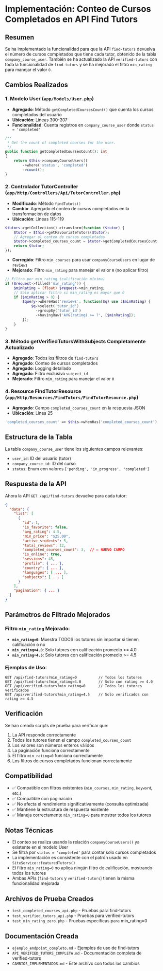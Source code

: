 # Implementación: Conteo de Cursos Completados en API Find Tutors

## Resumen
Se ha implementado la funcionalidad para que la API `find-tutors` devuelva el número de cursos completados que tiene cada tutor, obtenido de la tabla `company_course_user`. También se ha actualizado la API `verified-tutors` con toda la funcionalidad de `find-tutors` y se ha mejorado el filtro `min_rating` para manejar el valor `0`.

## Cambios Realizados

### 1. Modelo User (`app/Models/User.php`)
- **Agregado**: Método `getCompletedCoursesCount()` que cuenta los cursos completados del usuario
- **Ubicación**: Líneas 300-307
- **Funcionalidad**: Cuenta registros en `company_course_user` donde `status = 'completed'`

```php
/**
 * Get the count of completed courses for the user.
 */
public function getCompletedCoursesCount(): int
{
    return $this->companyCourseUsers()
        ->where('status', 'completed')
        ->count();
}
```

### 2. Controlador TutorController (`app/Http/Controllers/Api/TutorController.php`)
- **Modificado**: Método `findTutots()`
- **Cambio**: Agregado el conteo de cursos completados en la transformación de datos
- **Ubicación**: Líneas 115-119

```php
$tutors->getCollection()->transform(function ($tutor) {
    $tutor = $this->getFavouriateTutors($tutor);
    // Agregar el conteo de cursos completados
    $tutor->completed_courses_count = $tutor->getCompletedCoursesCount();
    return $tutor;
});
```

- **Corregido**: Filtro `min_courses` para usar `companyCourseUsers` en lugar de `reviews`
- **Mejorado**: Filtro `min_rating` para manejar el valor `0` (no aplicar filtro)

```php
// Filtro por min_rating (calificación mínima)
if ($request->filled('min_rating')) {
    $minRating = (float) $request->min_rating;
    // Solo aplicar filtro si min_rating es mayor que 0
    if ($minRating > 0) {
        $query->whereHas('reviews', function($q) use ($minRating) {
            $q->select('tutor_id')
              ->groupBy('tutor_id')
              ->havingRaw('AVG(rating) >= ?', [$minRating]);
        });
    }
}
```

### 3. Método getVerifiedTutorsWithSubjects Completamente Actualizado
- **Agregado**: Todos los filtros de `find-tutors`
- **Agregado**: Conteo de cursos completados
- **Agregado**: Logging detallado
- **Agregado**: Filtro exclusivo `subject_id`
- **Mejorado**: Filtro `min_rating` para manejar el valor `0`

### 4. Resource FindTutorResource (`app/Http/Resources/FindTutors/FindTutorResource.php`)
- **Agregado**: Campo `completed_courses_count` en la respuesta JSON
- **Ubicación**: Línea 25

```php
'completed_courses_count' => $this->whenHas('completed_courses_count'),
```

## Estructura de la Tabla
La tabla `company_course_user` tiene los siguientes campos relevantes:
- `user_id`: ID del usuario (tutor)
- `company_course_id`: ID del curso
- `status`: Enum con valores `['pending', 'in_progress', 'completed']`

## Respuesta de la API
Ahora la API `GET /api/find-tutors` devuelve para cada tutor:

```json
{
  "data": {
    "list": [
      {
        "id": 1,
        "is_favorite": false,
        "avg_rating": 4.5,
        "min_price": "$25.00",
        "active_students": 5,
        "total_reviews": 12,
        "completed_courses_count": 3,  // ← NUEVO CAMPO
        "is_online": true,
        "sessions": 45,
        "profile": { ... },
        "country": { ... },
        "languages": [ ... ],
        "subjects": [ ... ]
      }
    ],
    "pagination": { ... }
  }
}
```

## Parámetros de Filtrado Mejorados

### Filtro `min_rating` Mejorado:
- **`min_rating=0`**: Muestra TODOS los tutores sin importar si tienen calificación o no
- **`min_rating=4.0`**: Solo tutores con calificación promedio >= 4.0
- **`min_rating=4.5`**: Solo tutores con calificación promedio >= 4.5

### Ejemplos de Uso:
```
GET /api/find-tutors?min_rating=0          // Todos los tutores
GET /api/find-tutors?min_rating=4.0        // Solo con rating >= 4.0
GET /api/verified-tutors?min_rating=0      // Todos los tutores verificados
GET /api/verified-tutors?min_rating=4.5    // Solo verificados con rating >= 4.5
```

## Verificación
Se han creado scripts de prueba para verificar que:
1. La API responde correctamente
2. Todos los tutores tienen el campo `completed_courses_count`
3. Los valores son números enteros válidos
4. La paginación funciona correctamente
5. El filtro `min_rating=0` funciona correctamente
6. Los filtros de cursos completados funcionan correctamente

## Compatibilidad
- ✅ Compatible con filtros existentes (`min_courses`, `min_rating`, `keyword`, etc.)
- ✅ Compatible con paginación
- ✅ No afecta el rendimiento significativamente (consulta optimizada)
- ✅ Mantiene la estructura de respuesta existente
- ✅ Maneja correctamente `min_rating=0` para mostrar todos los tutores

## Notas Técnicas
- El conteo se realiza usando la relación `companyCourseUsers()` ya existente en el modelo User
- Se filtra por `status = 'completed'` para contar solo cursos completados
- La implementación es consistente con el patrón usado en `SiteService::featuredTutors()`
- El filtro `min_rating=0` no aplica ningún filtro de calificación, mostrando todos los tutores
- Ambas APIs (`find-tutors` y `verified-tutors`) tienen la misma funcionalidad mejorada

## Archivos de Prueba Creados
- `test_completed_courses_api.php` - Pruebas para find-tutors
- `test_verified_tutors_api.php` - Pruebas para verified-tutors
- `test_min_rating_zero.php` - Pruebas específicas para min_rating=0

## Documentación Creada
- `ejemplo_endpoint_completo.md` - Ejemplos de uso de find-tutors
- `API_VERIFIED_TUTORS_COMPLETA.md` - Documentación completa de verified-tutors
- `CAMBIOS_IMPLEMENTADOS.md` - Este archivo con todos los cambios 